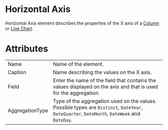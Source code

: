 # Horizontal Axis

Horizontal Axis element describes the properties of the X axis of a [Column](/t/Column-Series) or [Line Chart](/t/Line-Series).

# Attributes

|                 |                                                                                                                                              |
|-----------------|----------------------------------------------------------------------------------------------------------------------------------------------|
| Name            | Name of the element.                                                                                                                         |
| Caption         | Name describing the values on the X axis.                                                                                                    |
| Field           | Enter the name of the field that contains the values displayed on the axis and that is used for the aggregation.                             |
| AggregationType | Type of the aggregation used on the values. Possible types are `Distinct`, `DateYear`, `DateQuarter`, `DateMonth`, `DateWeek` and `DateDay`. |
